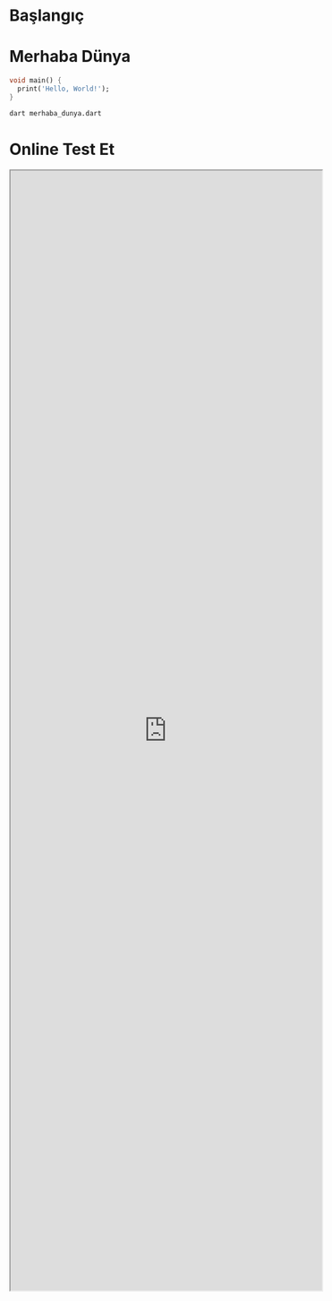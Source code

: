 # Başlangıç

# Merhaba Dünya

```dart
void main() {
  print('Hello, World!');
}
```
```sh
dart merhaba_dunya.dart
```
# Online Test Et
<iframe style="position: absolute; height: 50%; width:58%" src="https://dartpad.dev/embed-inline.html?id=5d70bc1889d505c7a18d35d77874af88&split=80&theme=dark"></iframe>


